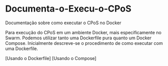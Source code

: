 # Documenta-o-Execu-o-CPoS
Documentação sobre como executar o CPoS no Docker

Para execução do CPoS em um ambiente Docker, mais especificamente no Swarm. Podemos utilizar tanto uma Dockerfile pura quanto um Docker Compose.
Inicialmente descreve-se o procedimento de como executar com uma Dockerfile.

[Usando o Dockerfile] 
[Usando o Compose]
